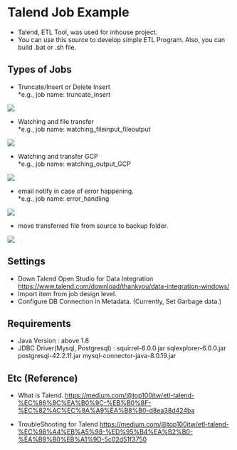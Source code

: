 # Talend Job Example
- Talend, ETL Tool, was used for inhouse project.
- You can use this source to develop simple ETL Program. Also, you can build .bat or .sh file.




## Types of Jobs

- Truncate/Insert or Delete Insert
  <br> *e.g., job name: truncate_insert
<div>
  <img src = "https://user-images.githubusercontent.com/4458815/78332219-8abd7a00-75c2-11ea-84e1-3f01b64b87ca.png">
</div>

- Watching and file transfer
  <br> *e.g., job name: watching_fileinput_fileoutput
<div>
  <img src = "https://user-images.githubusercontent.com/4458815/79188325-b3166580-7e59-11ea-9fa1-a0724ce59951.png">
</div>

- Watching and transfer GCP
<br> *e.g., job name: watching_output_GCP
<div>
  <img src = "https://user-images.githubusercontent.com/4458815/79188382-d214f780-7e59-11ea-9074-8ba7371e6408.png">
</div>

- email notify in case of error happening.
<br> *e.g., job name: error_handling
<div>
  <img src = "https://user-images.githubusercontent.com/4458815/79188421-e953e500-7e59-11ea-82be-865fcdf2ff5f.png">
</div>

- move transferred file from source to backup folder.
<div> 
  <img src = "https://user-images.githubusercontent.com/4458815/79424386-070c8000-7ffb-11ea-814b-843f383b87e5.png">
</div>


## Settings
- Down Talend Open Studio for Data Integration
https://www.talend.com/download/thankyou/data-integration-windows/
- Import item from job design level.
- Configure DB Connection in Metadata. (Currently, Set Garbage data.)

## Requirements

 - Java Version : above 1.8 
 - JDBC Driver(Mysql, Postgresql) :
    squirrel-6.0.0.jar
    sqlexplorer-6.0.0.jar
    postgresql-42.2.11.jar
    mysql-connector-java-8.0.19.jar


## Etc (Reference)
- What is Talend.
https://medium.com/@top100itw/etl-talend-%EC%86%8C%EA%B0%9C-%EB%B0%8F-%EC%82%AC%EC%9A%A9%EA%B8%B0-d8ea38d424ba

- TroubleShooting for Talend
https://medium.com/@top100itw/etl-talend-%EC%98%A4%EB%A5%98-%ED%95%B4%EA%B2%B0-%EA%B8%B0%EB%A1%9D-5c02d51f3750




